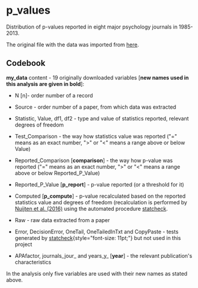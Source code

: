 # p_values

Distribution of p-values reported in eight major psychology journals in 1985-2013.

The original file with the data was imported from [here](https://osf.io/gdr4q).

## Codebook

**my_data** content - 19 originally downloaded variables [**new names used in this analysis are given in bold**]:

-   N [n]- order number of a record

-   Source - order number of a paper, from which data was extracted

-   Statistic, Value, df1, df2 - type and value of statistics reported, relevant degrees of freedom

-   Test_Comparison - the way how statistics value was reported ("=" means as an exact number, "\>" or "\<" means a range above or below Value)

-   Reported_Comparison [**comparison**] - the way how p-value was reported ("=" means as an exact number, "\>" or "\<" means a range above or below Reported_P\_Value)

-   Reported_P\_Value [**p_report**] - p-value reported (or a threshold for it)

-   Computed [**p_compute**] - p-value recalculated based on the reported statistics value and degrees of freedom (recalculation is performed by [Nuijten et al. (2016)](https://www.ncbi.nlm.nih.gov/pmc/articles/PMC5101263/) using the automated procedure [statcheck](https://CRAN.R-project.org/package=statcheck).

-   Raw - raw data extracted from a paper

-   Error, DecisionError, OneTail, OneTailedInTxt and CopyPaste - tests generated by [statcheck](https://CRAN.R-project.org/package=statcheck){style="font-size: 11pt;"} but not used in this project

-   APAfactor, journals_jour\_ and years_y\_ [**year**] - the relevant publication's characteristics

In the analysis only five variables are used with their new names as stated above.
